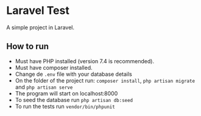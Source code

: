 

<p align="center">
<h1> Laravel Test </h1>
</p>

A simple project in Laravel.

## How to run

- Must have PHP installed (version 7.4 is recommended).
- Must have composer installed.
- Change de ```.env``` file with your database details
- On the folder of the project run: ```composer install```, ```php artisan migrate``` and ```php artisan serve```
- The program will start on localhost:8000
- To seed the database run ```php artisan db:seed```
- To run the tests run ```vendor/bin/phpunit```



